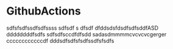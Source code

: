 # GithubActions
 
 sdfsfsdfssdfsdfssss
sdfsdf s dfsdf dfddsdsfdsdfsdfsddfASD
ddddddddfsdfs
sdfsdfsccdfdfsdd
sadasdmmmmcvcvcvcgerger
ccccccccccccdf
dddsdfsdfsfsdfssdfsfsdfs
